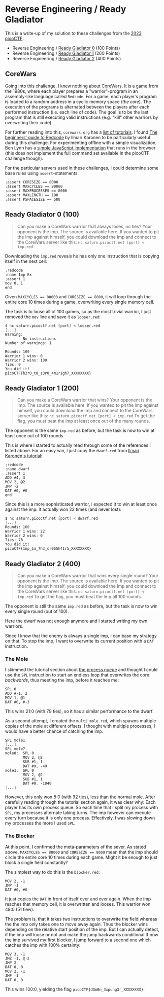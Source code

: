 # Reverse Engineering / Ready Gladiator

This is a write-up of my solution to these challenges from the [2023 picoCTF](/posts/2023_picoctf):

- Reverse Engineering / [Ready Gladiator 0](https://play.picoctf.org/practice/challenge/368) (100 Points)
- Reverse Engineering / [Ready Gladiator 1](https://play.picoctf.org/practice/challenge/369) (200 Points)
- Reverse Engineering / [Ready Gladiator 2](https://play.picoctf.org/practice/challenge/370) (400 Points)

## CoreWars
Going into this challenge, I knew nothing about [CoreWars](https://en.wikipedia.org/wiki/Core_War).
It is a game from the 1980s, where each player prepares a "warrior"-program in an assembly-like language called `Redcode`.
For a game, each player's program is loaded to a random address in a cyclic memory space (*the core*).
The execution of the programs is alternated between the players after each performed instruction (i.e. each line of code).
The goal is to be the last program that is still executing valid instructions (e.g. "kill" other warriors by overwriting their code).

For further reading into this, `corewars.org` has a [list of tutorials](http://corewars.org/information.html).
I found [The beginners' guide to Redcode](https://vyznev.net/corewar/guide.html) by Ilmari Karonen to be particularly useful during this challenge.
For experimenting offline with a simple visualization,
Ben Lynn has a [simple JavaScript implementation](https://crypto.stanford.edu/~blynn/play/redcode.html) that runs in the browser
(this does not implement the full command set available in the picoCTF challenge though).

For the particular servers used in these challenges, I could determine some base rules using `assert`-statements:
```
;assert CORESIZE == 8000
;assert MAXCYCLES == 80000
;assert MAXPROCESSES == 8000
;assert MAXLENGTH == 100
;assert PSPACESIZE == 500
```

## Ready Gladiator 0 (100)
> Can you make a CoreWars warrior that always loses, no ties?
> Your opponent is the Imp. The source is available here. If you wanted to pit the Imp against himself, you could download the Imp and connect to the CoreWars server like this: `nc saturn.picoctf.net [port] < imp.red`

Downloading the `imp.red` reveals he has only one instruction that is copying itself in the next cell:
```
;redcode
;name Imp Ex
;assert 1
mov 0, 1
end
```

Given `MAXCYCLES == 80000` and `CORESIZE == 8000`, it will loop through the entire core 10 times during a game, overwriting every single memory cell.

The task is to loose all of 100 games, so as the most trivial warrior, I just removed the `mov` line and save it as `looser.red`:
```
$ nc saturn.picoctf.net [port] < looser.red
[...]
Warning:
        No instructions
Number of warnings: 1

Rounds: 100
Warrior 1 wins: 0
Warrior 2 wins: 100
Ties: 0
You did it!
picoCTF{h3r0_t0_z3r0_4m1r1gh7_XXXXXXXX}
```


## Ready Gladiator 1 (200)
> Can you make a CoreWars warrior that wins?
> Your opponent is the Imp. The source is available here. If you wanted to pit the Imp against himself, you could download the Imp and connect to the CoreWars server like this: `nc saturn.picoctf.net [port] < imp.red` 
> To get the flag, you must beat the Imp at least once out of the many rounds.

The opponent is the same `imp.red` as before, but the task is now to win at least once out of 100 rounds.

This is where I started to actually read through some of the references I listed above.
For an easy win, I just copy the `dwarf.red` from [Ilmari Karonen's tutorial](https://vyznev.net/corewar/guide.html#start_dwarf):
```
;redcode
;name dwarf
;assert 1
ADD #4, 3
MOV 2, @2
JMP -2
DAT #0, #0
end
```

Since this is a more sophisticated warrior, I expected it to win at least once against the imp.
It actually won 22 times (and never lost):
```
$ nc saturn.picoctf.net [port] < dwarf.red 
[...]
Rounds: 100
Warrior 1 wins: 22
Warrior 2 wins: 0
Ties: 78
You did it!
picoCTF{1mp_1n_7h3_cr055h41r5_XXXXXXXX}
```

## Ready Gladiator 2 (400)
> Can you make a CoreWars warrior that wins every single round?
> Your opponent is the Imp. The source is available here. If you wanted to pit the Imp against himself, you could download the Imp and connect to the CoreWars server like this: `nc saturn.picoctf.net [port] < imp.red`
> To get the flag, you must beat the Imp all 100 rounds.

The opponent is still the same `imp.red` as before, but the task is now to win every single round (out of 100).

Here the dwarf was not enough anymore and I started writing my own warriors.

Since I know that the enemy is always a single imp, I can base my strategy on that.
To stop the imp, I want to overwrite its current position with a `DAT` instruction.

### The Mole
I skimmed the tutorial section about [the process queue](https://vyznev.net/corewar/guide.html#start_queue)
and thought I could use the `SPL` instruction to start an endless loop that overwrites the core
*backwards*, thus meeting the imp, before it reaches me:
```redcode
SPL 0
ADD #-1, 2
MOV 1, @1
DAT #0, #-3
```

This wins 21:0 (with 79 ties), so it has a similar performance to the dwarf.

As a second attempt, I created the `multi_mole.red`, which spawns multiple copies of the mole at different offsets.
I thought with multiple processes, I would have a better chance of catching the imp.
```
SPL mole1
[...]
SPL mole7
mole0:  SPL 0
        MOV 2, @2
        SUB #1, 1
        DAT #0, -40
mole1:  SPL 0
        MOV 2, @2
        SUB #1, 1
        DAT #0, -1040
[...]
```

However, this only won 8:0 (with 92 ties), less than the normal mole.
After carefully reading through the tutorial section again, it was clear why:
Each player has its own process queue.
So each time that I split my process with `SPL`, my processes alternate taking turns.
The imp however can execute every turn because it is only one process.
Effectively, I was slowing down my processes the more I used `SPL`.

### The Blocker
At this point, I confirmed the meta-parameters of the sever.
As stated above, `MAXCYCLES == 80000` and `CORESIZE == 8000` mean that the imp should circle the entire core 10 times during each game.
Might it be enough to just block a single field constantly?

The simplest way to do this is the `blocker.red`:
```
MOV 2, -1
JMP -1
DAT #0, #0
```

It just copies the `DAT` in front of itself over and over again.
When the imp reaches that memory cell, it is overwritten and looses.
This warrior won 49:0 (51 tiew).

The problem is, that it takes two instructions to overwrite the field whereas the the imp only takes one to move away again.
Thus the blocker wins depending on the relative start position of the imp.
But I can actually detect, if the imp will loose or not and make the jump backwards conditional
If now the imp survived my first blocker, I jump forward to a second one which catches the imp with 100% certainty:
```
MOV 3, -1
JMZ -1, @-2
JMP 2
DAT 0, 0
MOV 2, -1
JMP -1
DAT 0, 0
```
This wins 100:0, yielding the flag `picoCTF{d3m0n_3xpung3r_XXXXXXXX}`.

